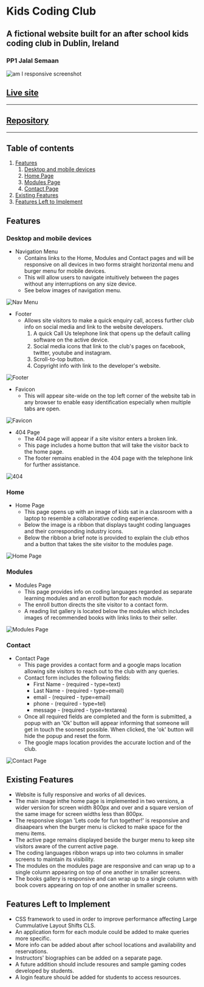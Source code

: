 # Kids Coding Club

## A fictional website built for an after school kids coding club in Dublin, Ireland

### PP1 Jalal Semaan

![am I responsive screenshot](assets/images/amiresponsive.png)

## **[Live site](https://jjsemaan.github.io/paraBIMkidsProject/)**

------------------------------------------------------------------

## **[Repository](https://github.com/jjsemaan/paraBIMkidsProject/tree/main)**

------------------------------------------------------------------

## Table of contents

 1. [Features](#features)
    1. [Desktop and mobile devices](#)
    2. [Home Page](#home)
    3. [Modules Page](#modules)
    4. [Contact Page](#contact)
 2. [Existing Features](#existing-features)
 3. [Features Left to Implement](#features-left-to-implement)

## Features

### Desktop and mobile devices

* Navigation Menu
  * Contains links to the Home, Modules and Contact pages and will be responsive on all devices in two forms straight horizontal menu and burger menu for mobile devices.
  * This will allow users to navigate intuitively between the pages without any interruptions on any size device.
  * See below images of navigation menu.

![Nav Menu](assets/images/navigation.jpg)

* Footer
  * Allows site visitors to make a quick enquiry call, access further club info on social media and link to the website developers.
    1. A quick Call Us telephone link that opens up the default calling software on the active device.
    2. Social media icons that link to the club's pages on facebook, twitter, youtube and instagram.
    3. Scroll-to-top button.
    4. Copyright info with link to the developer's website.

![Footer](assets/images/footer.jpg)

* Favicon
  * This will appear site-wide on the top left corner of the website tab in any browser to enable easy identification especially when multiple tabs are open.

![Favicon](assets/images/favicon.jpg)

* 404 Page
  * The 404 page will appear if a site visitor enters a broken link.
  * This page includes a home button that will take the visitor back to the home page.
  * The footer remains enabled in the 404 page with the telephone link for further assistance.

![404](assets/images/404page.jpg)

### Home

* Home Page
  * This page opens up with an image of kids sat in a classroom with a laptop to resemble a collaborative coding experience.
  * Below the image is a ribbon that displays taught coding languages and their corresponding industry icons.
  * Below the ribbon a brief note is provided to explain the club ethos and a button that takes the site visitor to the modules page.

![Home Page](assets/images/homepage.jpg)

### Modules

* Modules Page
  * This page provides info on coding languages regarded as separate learning modules and an enroll button for each module.
  * The enroll button directs the site visitor to a contact form.
  * A reading list gallery is located below the modules which includes images of recommended books with links links to their seller.

![Modules Page](assets/images/modulepage.jpg)

### Contact

* Contact Page
  * This page provides a contact form and a google maps location allowing site visitors to reach out to the club with any queries.
  * Contact form includes the following fields:
    * First Name - (required - type=text)
    * Last Name - (required - type=email)
    * email - (required - type=email)
    * phone - (required - type=tel)
    * message - (required - type=textarea)
  * Once all required fields are completed and the form is submitted, a popup with an 'Ok' button will appear informing that someone will get in touch the soonest possible. When clicked, the 'ok' button will hide the popup and reset the form.
  * The google maps location provides the accurate loction and of the club.

![Contact Page](assets/images/contactpage.jpg)

## Existing Features

* Website is fully responsive and works of all devices.
* The main image inthe home page is implemented in two versions, a wider version for screen width 800px and over and a square   version of the same image for screen widths less than 800px.
* The responsive slogan 'Lets code for fun together!' is responsive and disaapears when the burger menu is clicked to make space for the menu items.
* The active page remains displayed beside the burger menu to keep site visitors aware of the current active page.
* The coding languages ribbon wraps up into two columns in smaller screens to maintain its visibility.
* The modules on the modules page are responsive and can wrap up to a single column appearing on top of one another in smaller screens.
* The books gallery is responsive and can wrap up to a single column with book covers appearing on top of one another in smaller screens.

## Features Left to Implement

* CSS framework to used in order to improve performance affecting Large Cummulative Layout Shifts CLS.
* An application form for each module could be added to make queries more specific.
* More info can be added about after school locations and availability and reservations.
* Instructors' biographies can be added on a separate page.
* A future addition should include resoures and sample gaming codes developed by students.
* A login feature should be added for students to access resources.